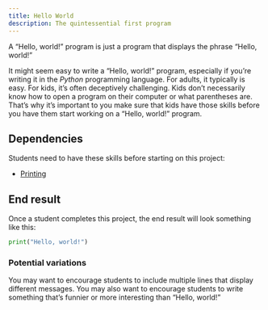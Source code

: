 ```yaml
---
title: Hello World
description: The quintessential first program
---
```


A “Hello, world!” program is just a program that displays the phrase “Hello, world!”

It might seem easy to write a “Hello, world!” program, especially if you’re writing it in the _Python_ programming language. For adults, it typically is easy. For kids, it’s often deceptively challenging. Kids don’t necessarily know how to open a program on their computer or what parentheses are. That’s why it’s important to you make sure that kids have those skills before you have them start working on a “Hello, world!” program.

## Dependencies

Students need to have these skills before starting on this project:

- [Printing](/docs/lesson-plans/python/skills/printing)

## End result

Once a student completes this project, the end result will look something like this:

```python
print("Hello, world!")
```

### Potential variations

You may want to encourage students to include multiple lines that display different messages. You may also want to encourage students to write something that’s funnier or more interesting than “Hello, world!”
